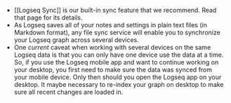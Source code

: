- [[Logseq Sync]] is our built-in sync feature that we recommend. Read that page for its details.
- As Logseq saves all of your notes and settings in plain text files (in Markdown format), any file sync service will enable you to synchronize your Logseq graph across several devices.
- One *current* caveat when working with several devices on the same Logseq data is that you can only have one device use the data at a time. So, if you use the Logseq mobile app and want to continue working on your desktop, you first need to make sure the data was synced from your mobile device. Only then should you open the Logseq app on your desktop. It maybe necessary to re-index your graph on desktop to make sure all recent changes are loaded in.